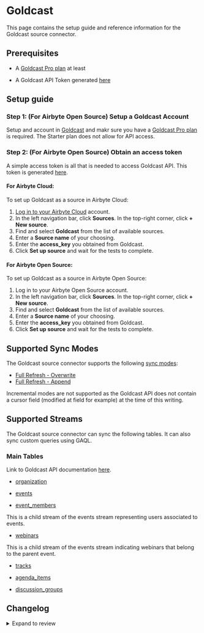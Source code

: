 # Goldcast

This page contains the setup guide and reference information for the Goldcast source connector.

## Prerequisites

- A [Goldcast Pro plan](https://www.goldcast.io/pricing) at least
<!-- env:oss -->
- A Goldcast API Token generated [here](https://help.goldcast.io/hc/en-us/articles/22931655725723-How-To-Create-an-API-Token-in-Goldcast)
  <!-- /env:oss -->

## Setup guide

<!-- env:oss -->

### Step 1: (For Airbyte Open Source) Setup a Goldcast Account

Setup and account in [Goldcast](https://www.goldcast.io/) and makr sure you have a [Goldcast Pro plan](https://www.goldcast.io/pricing) is required. The Starter plan does not allow for API access.


### Step 2: (For Airbyte Open Source) Obtain an access token

A simple access token is all that is needed to access Goldcast API. This token is generated [here](https://help.goldcast.io/hc/en-us/articles/22931655725723-How-To-Create-an-API-Token-in-Goldcast).


#### For Airbyte Cloud:

To set up Goldcast as a source in Airbyte Cloud:

1. [Log in to your Airbyte Cloud](https://cloud.airbyte.com/workspaces) account.
2. In the left navigation bar, click **Sources**. In the top-right corner, click **+ New source**.
3. Find and select **Goldcast** from the list of available sources.
4. Enter a **Source name** of your choosing.
5. Enter the **access_key** you obtained from Goldcast.
6. Click **Set up source** and wait for the tests to complete.

<!-- /env:cloud -->

<!-- env:oss -->

#### For Airbyte Open Source:

To set up Goldcast as a source in Airbyte Open Source:

1. Log in to your Airbyte Open Source account.
2. In the left navigation bar, click **Sources**. In the top-right corner, click **+ New source**.
3. Find and select **Goldcast** from the list of available sources.
4. Enter a **Source name** of your choosing.
5. Enter the **access_key** you obtained from Goldcast.
6. Click **Set up source** and wait for the tests to complete.

<!-- /env:oss -->

## Supported Sync Modes

The Goldcast source connector supports the following [sync modes](https://docs.airbyte.com/cloud/core-concepts#connection-sync-modes):

- [Full Refresh - Overwrite](https://docs.airbyte.com/understanding-airbyte/connections/full-refresh-overwrite/)
- [Full Refresh - Append](https://docs.airbyte.com/understanding-airbyte/connections/full-refresh-append)

Incremental modes are not supported as the Goldcast API does not contain a cursor field (modified at field for example) at the time of this writing.

## Supported Streams

The Goldcast source connector can sync the following tables. It can also sync custom queries using GAQL.

### Main Tables

Link to Goldcast API documentation [here](https://customapi.goldcast.io/swagger-ui/#/).

- [organization](https://customapi.goldcast.io/swagger-ui/#/Organization/List%20organization)

- [events](https://customapi.goldcast.io/swagger-ui/#/Event/List%20events)

- [event_members](https://customapi.goldcast.io/swagger-ui/#/Event%20members/List%20event%20members)

This is a child stream of the events stream representing users associated to events.

- [webinars](https://customapi.goldcast.io/swagger-ui/#/Webinars/Retrieve%20webinars)

This is a child stream of the events stream indicating webinars that belong to the parent event.

- [tracks](https://customapi.goldcast.io/swagger-ui/#/Tracks/List%20tracks)

- [agenda_items](https://customapi.goldcast.io/swagger-ui/#/Agenda%20item/List%20agenda%20item)

- [discussion_groups](https://customapi.goldcast.io/swagger-ui/#/Discussion%20groups/List%20discussion%20groups)




## Changelog

<details>
  <summary>Expand to review</summary>

| Version  | Date       | Pull Request                                             | Subject                                                                                                                              |
|:---------|:-----------|:---------------------------------------------------------|:-------------------------------------------------------------------------------------------------------------------------------------|
| 0.2.23 | 2025-05-03 | [59258](https://github.com/airbytehq/airbyte/pull/59258) | Update dependencies |
| 0.2.22 | 2025-04-26 | [58791](https://github.com/airbytehq/airbyte/pull/58791) | Update dependencies |
| 0.2.21 | 2025-04-19 | [58182](https://github.com/airbytehq/airbyte/pull/58182) | Update dependencies |
| 0.2.20 | 2025-04-12 | [57670](https://github.com/airbytehq/airbyte/pull/57670) | Update dependencies |
| 0.2.19 | 2025-04-05 | [57206](https://github.com/airbytehq/airbyte/pull/57206) | Update dependencies |
| 0.2.18 | 2025-03-29 | [56472](https://github.com/airbytehq/airbyte/pull/56472) | Update dependencies |
| 0.2.17 | 2025-03-22 | [55958](https://github.com/airbytehq/airbyte/pull/55958) | Update dependencies |
| 0.2.16 | 2025-03-08 | [55274](https://github.com/airbytehq/airbyte/pull/55274) | Update dependencies |
| 0.2.15 | 2025-03-01 | [54953](https://github.com/airbytehq/airbyte/pull/54953) | Update dependencies |
| 0.2.14 | 2025-02-22 | [54439](https://github.com/airbytehq/airbyte/pull/54439) | Update dependencies |
| 0.2.13 | 2025-02-15 | [53762](https://github.com/airbytehq/airbyte/pull/53762) | Update dependencies |
| 0.2.12 | 2025-02-08 | [53338](https://github.com/airbytehq/airbyte/pull/53338) | Update dependencies |
| 0.2.11 | 2025-02-01 | [52838](https://github.com/airbytehq/airbyte/pull/52838) | Update dependencies |
| 0.2.10 | 2025-01-25 | [52325](https://github.com/airbytehq/airbyte/pull/52325) | Update dependencies |
| 0.2.9 | 2025-01-18 | [51636](https://github.com/airbytehq/airbyte/pull/51636) | Update dependencies |
| 0.2.8 | 2025-01-11 | [51103](https://github.com/airbytehq/airbyte/pull/51103) | Update dependencies |
| 0.2.7 | 2024-12-28 | [50571](https://github.com/airbytehq/airbyte/pull/50571) | Update dependencies |
| 0.2.6 | 2024-12-21 | [49998](https://github.com/airbytehq/airbyte/pull/49998) | Update dependencies |
| 0.2.5 | 2024-12-14 | [49480](https://github.com/airbytehq/airbyte/pull/49480) | Update dependencies |
| 0.2.4 | 2024-12-12 | [49158](https://github.com/airbytehq/airbyte/pull/49158) | Update dependencies |
| 0.2.3 | 2024-11-04 | [48148](https://github.com/airbytehq/airbyte/pull/48148) | Update dependencies |
| 0.2.2 | 2024-10-29 | [47875](https://github.com/airbytehq/airbyte/pull/47875) | Update dependencies |
| 0.2.1 | 2024-10-28 | [47533](https://github.com/airbytehq/airbyte/pull/47533) | Update dependencies |
| 0.2.0 | 2024-08-22 | [44568](https://github.com/airbytehq/airbyte/pull/44568) | Refactor connector to manifest-only format |
| 0.1.8 | 2024-08-12 | [43804](https://github.com/airbytehq/airbyte/pull/43804) | Update dependencies |
| 0.1.7 | 2024-08-10 | [43522](https://github.com/airbytehq/airbyte/pull/43522) | Update dependencies |
| 0.1.6 | 2024-08-03 | [43284](https://github.com/airbytehq/airbyte/pull/43284) | Update dependencies |
| 0.1.5 | 2024-07-27 | [42616](https://github.com/airbytehq/airbyte/pull/42616) | Update dependencies |
| 0.1.4 | 2024-07-20 | [42237](https://github.com/airbytehq/airbyte/pull/42237) | Update dependencies |
| 0.1.3 | 2024-07-13 | [41806](https://github.com/airbytehq/airbyte/pull/41806) | Update dependencies |
| 0.1.2 | 2024-07-10 | [41406](https://github.com/airbytehq/airbyte/pull/41406) | Update dependencies |
| 0.1.1 | 2024-07-09 | [41263](https://github.com/airbytehq/airbyte/pull/41263) | Update dependencies |
| 0.1.0 | 2024-06-26 | [38786](https://github.com/airbytehq/airbyte/pull/38786) | New Source: Goldcast |
</details>
